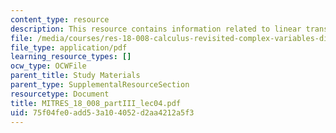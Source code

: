 ```yaml
---
content_type: resource
description: This resource contains information related to linear transformations.
file: /media/courses/res-18-008-calculus-revisited-complex-variables-differential-equations-and-linear-algebra-fall-2011/75f04fe0add53a104052d2aa4212a5f3_MITRES_18_008_partIII_lec04.pdf
file_type: application/pdf
learning_resource_types: []
ocw_type: OCWFile
parent_title: Study Materials
parent_type: SupplementalResourceSection
resourcetype: Document
title: MITRES_18_008_partIII_lec04.pdf
uid: 75f04fe0-add5-3a10-4052-d2aa4212a5f3
---
```

